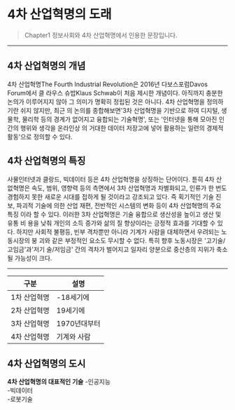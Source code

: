# 4차 산업혁명의 도래

> Chapter1 정보사회와 4차 산업혁명에서 인용한 문장입니다.
***
## 4차 산업혁명의 개념
4차 산업혁명The Fourth Industrial Revolution은 2016년 다보스포럼Davos Forum에서 클
라우스 슈밥Klaus Schwab이 처음 제시한 개념이다. 아직까지 충분한 논의가 이루어지지
않아 그 의미가 명확히 정립된 것은 아니다. 4차 산업혁명을 정의하기란 쉬지 않지만, 최근
의 논의를 종합해보면'3차 산업혁명을 기반으로 하여 디지털, 생물학, 물리학 등의 경계가
없어지고 융합되는 기술혁명', 또는 '인터넷을 통해 모아진 인간의 행위와 생각을 온라인상
의 거대한 데이터 저장고에 넣어 활용하는 일련의 경제적 활동'으로 정의할 수 있다.

## 4차 산업혁명의 특징
사물인터넷과 클랑드, 빅데이터 등은 4차 산업혁명을 상징하는 단어이다. 튿히 4차 산
없혁명은 속도, 범위, 영향력 등의 측면에서 3차 산업혁명과 차별화되고, 인류가 한 번도
경험하지 못한 새로운 시대를 접하게 될 것이라고 강조되고 있다. 즉 획기적인 기술 진보,
파괴적 기술에 의한 산업 재편, 전반적인 시스템의 변화 등이 4차 산업혁명의 주요 특징
이라 할 수 있다. 이러한 3차 산업혁명은 기술 융합으로 생산성을 높이고 생산 및 유통 비
용을 낮춰 개인의 소득 증가와 삶의 질 향상이라는 긍정적 효과를 기대할 수 있다. 하지만
사회적 불평등, 빈부 격차뿐만 아니라 기계가 사람을 대체하면서 우려되는 노동시장의 붕
괴와 같은 부정적인 요소도 무시할 수 없다. 특히 향후 노동시장은 '고기술/고임금'과'저기
술/저임금' 간의 격차가 벌어지고 일자리 양분으로 중산층의 지위가 축소될 가능성이 크다.

***

|구분|설명|
|---|---|
|1차 산업혁명|-18세기에|
|2차 산업혁명|19세기에|
|3차 산업혁명|1970년대부터|
|4차 산업혁명|기계와 사람|

## 4차 산업혁명의 도시

**4차 산업혁명의 대표적인 기술**
-인공지능  
-빅데이터  
-로봇기술
